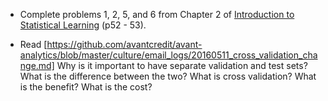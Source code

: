 * Complete problems 1, 2, 5, and 6 from Chapter 2 of [Introduction to Statistical Learning](http://www-bcf.usc.edu/~gareth/ISL/ISLR%20Sixth%20Printing.pdf) (p52 - 53).

* Read [https://github.com/avantcredit/avant-analytics/blob/master/culture/email_logs/20160511_cross_validation_change.md] Why is it important to have separate validation and test sets? What is the difference between the two? What is cross validation? What is the benefit? What is the cost?
